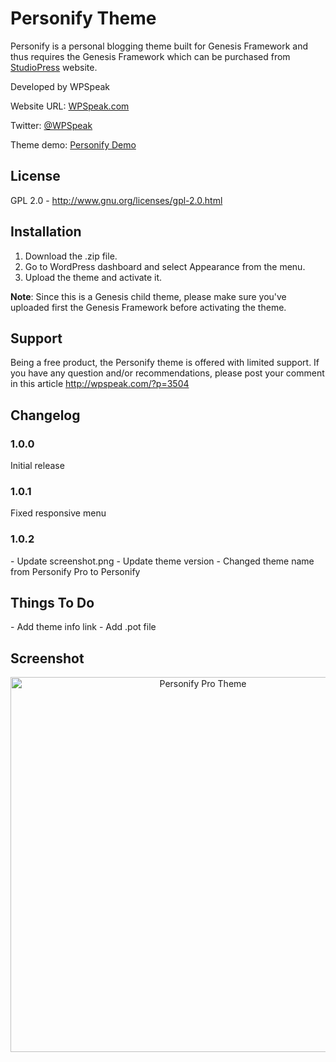 Personify Theme
============

Personify is a personal blogging theme built for Genesis Framework and thus requires the Genesis Framework which can be purchased from <a href="http://wpspeak.com/go/genesis-framework/" target="_blank">StudioPress</a> website.


Developed by WPSpeak

Website URL: <a href="http://wpspeak.com/" target="_blank">WPSpeak.com</a>

Twitter: <a href="https://twitter.com/wpspeak" target="_blank">@WPSpeak</a>

Theme demo: <a href="http://demo.wpspeak.com/personify/" target="_blank">Personify Demo</a>

<h2>License</h2>

GPL 2.0 - http://www.gnu.org/licenses/gpl-2.0.html

<h2>Installation</h2>

1. Download the .zip file.
2. Go to WordPress dashboard and select Appearance from the menu.
3. Upload the theme and activate it.

<b>Note</b>: Since this is a Genesis child theme, please make sure you've uploaded first the Genesis Framework before activating the theme.

<h2>Support</h2>

Being a free product, the Personify theme is offered with limited support. If you have any question and/or recommendations, please post your comment in this article http://wpspeak.com/?p=3504
<h2>Changelog</h2>

<h3>1.0.0</h3>
Initial release

<h3>1.0.1</h3>
Fixed responsive menu

<h3>1.0.2</h3>
- Update screenshot.png
- Update theme version
- Changed theme name from Personify Pro to Personify

<h2>Things To Do</h2>
- Add theme info link
- Add .pot file

<h2>Screenshot</h2>

<center><img  src="https://raw.githubusercontent.com/wpspeak/personify-pro/master/screenshot.png" alt="Personify Pro Theme" width="600"  /></center>
